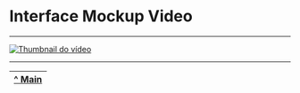 # Interface Mockup Video

---

[![Thumbnail do vídeo](https://img.youtube.com/vi/0KIzmpv4_pA/0.jpg)](https://youtu.be/0KIzmpv4_pA)

---

| [^ Main](../README.md) |
|:----------------------------------:|
